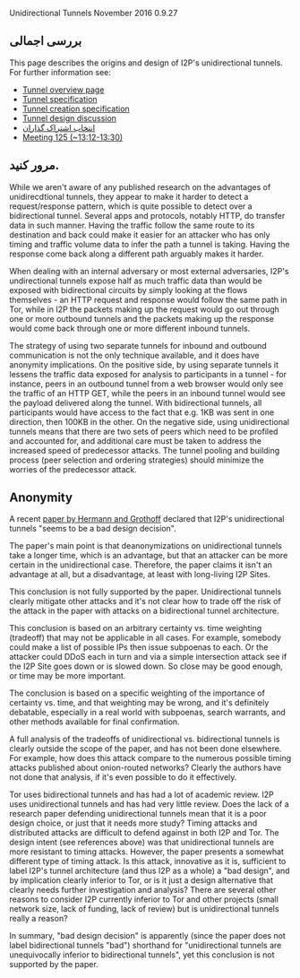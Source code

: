  Unidirectional
Tunnels November 2016
0.9.27 

## بررسی اجمالی

This page describes the origins and design of I2P\'s unidirectional
tunnels. For further information see:

- [Tunnel overview
 page]()
- [Tunnel
 specification]()
- [Tunnel creation
 specification]()
- [Tunnel design
 discussion]()
- [انتخاب اشتراک
 گذاران]()
- [Meeting 125
 (\~13:12-13:30)]()

## مرور کنید.

While we aren\'t aware of any published research on the advantages of
unidirecdtional tunnels, they appear to make it harder to detect a
request/response pattern, which is quite possible to detect over a
bidirectional tunnel. Several apps and protocols, notably HTTP, do
transfer data in such manner. Having the traffic follow the same route
to its destination and back could make it easier for an attacker who has
only timing and traffic volume data to infer the path a tunnel is
taking. Having the response come back along a different path arguably
makes it harder.

When dealing with an internal adversary or most external adversaries,
I2P\'s undirectional tunnels expose half as much traffic data than would
be exposed with bidirectional circuits by simply looking at the flows
themselves - an HTTP request and response would follow the same path in
Tor, while in I2P the packets making up the request would go out through
one or more outbound tunnels and the packets making up the response
would come back through one or more different inbound tunnels.

The strategy of using two separate tunnels for inbound and outbound
communication is not the only technique available, and it does have
anonymity implications. On the positive side, by using separate tunnels
it lessens the traffic data exposed for analysis to participants in a
tunnel - for instance, peers in an outbound tunnel from a web browser
would only see the traffic of an HTTP GET, while the peers in an inbound
tunnel would see the payload delivered along the tunnel. With
bidirectional tunnels, all participants would have access to the fact
that e.g. 1KB was sent in one direction, then 100KB in the other. On the
negative side, using unidirectional tunnels means that there are two
sets of peers which need to be profiled and accounted for, and
additional care must be taken to address the increased speed of
predecessor attacks. The tunnel pooling and building process (peer
selection and ordering strategies) should minimize the worries of the
predecessor attack.

## Anonymity

A recent [paper by Hermann and Grothoff]() declared
that I2P\'s unidirectional tunnels \"seems to be a bad design
decision\".

The paper\'s main point is that deanonymizations on unidirectional
tunnels take a longer time, which is an advantage, but that an attacker
can be more certain in the unidirectional case. Therefore, the paper
claims it isn\'t an advantage at all, but a disadvantage, at least with
long-living I2P Sites.

This conclusion is not fully supported by the paper. Unidirectional
tunnels clearly mitigate other attacks and it\'s not clear how to trade
off the risk of the attack in the paper with attacks on a bidirectional
tunnel architecture.

This conclusion is based on an arbitrary certainty vs. time weighting
(tradeoff) that may not be applicable in all cases. For example,
somebody could make a list of possible IPs then issue subpoenas to each.
Or the attacker could DDoS each in turn and via a simple intersection
attack see if the I2P Site goes down or is slowed down. So close may be
good enough, or time may be more important.

The conclusion is based on a specific weighting of the importance of
certainty vs. time, and that weighting may be wrong, and it\'s
definitely debatable, especially in a real world with subpoenas, search
warrants, and other methods available for final confirmation.

A full analysis of the tradeoffs of unidirectional vs. bidirectional
tunnels is clearly outside the scope of the paper, and has not been done
elsewhere. For example, how does this attack compare to the numerous
possible timing attacks published about onion-routed networks? Clearly
the authors have not done that analysis, if it\'s even possible to do it
effectively.

Tor uses bidirectional tunnels and has had a lot of academic review. I2P
uses unidirectional tunnels and has had very little review. Does the
lack of a research paper defending unidirectional tunnels mean that it
is a poor design choice, or just that it needs more study? Timing
attacks and distributed attacks are difficult to defend against in both
I2P and Tor. The design intent (see references above) was that
unidirectional tunnels are more resistant to timing attacks. However,
the paper presents a somewhat different type of timing attack. Is this
attack, innovative as it is, sufficient to label I2P\'s tunnel
architecture (and thus I2P as a whole) a \"bad design\", and by
implication clearly inferior to Tor, or is it just a design alternative
that clearly needs further investigation and analysis? There are several
other reasons to consider I2P currently inferior to Tor and other
projects (small network size, lack of funding, lack of review) but is
unidirectional tunnels really a reason?

In summary, \"bad design decision\" is apparently (since the paper does
not label bidirectional tunnels \"bad\") shorthand for \"unidirectional
tunnels are unequivocally inferior to bidirectional tunnels\", yet this
conclusion is not supported by the paper.


